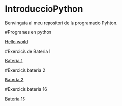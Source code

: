# IntroduccioPython

Benvinguta al meu repositori de la programacio Pyhton.


#Programes en python

[Hello world](Helloworld.py)


#Exercicis de Bateria 1

[Bateria 1](bateria1.py)


#Exercicis  bateria 2

[Bateria 2](bateria2.py)





#Exercicis  bateria 16

[Bateria 16](bateria_16.py)

